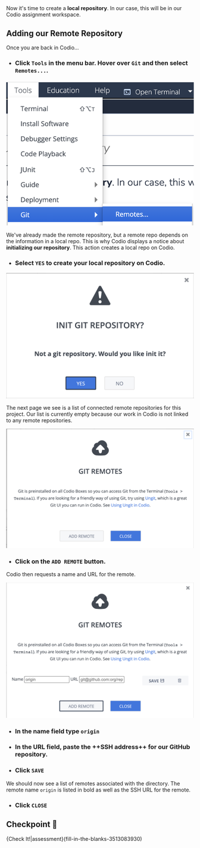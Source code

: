 ##

Now it's time to create a **local repository**. In our case, this will be in our Codio assignment workspace.

## Adding our Remote Repository
Once you are back in Codio... 

- ### Click `Tools` in the menu bar. Hover over `Git` and then select `Remotes...`. 

![.guides/img/tools-remote](.guides/img/tools-remote.png)

We've already made the remote repository, but a remote repo depends on the information in a local repo. This is why Codio displays a notice about **initializing our repository**. This action creates a local repo on Codio. 

- ### Select `YES` to create your local repository on Codio.

![.guides/img/inti-repo](.guides/img/inti-repo.png)

The next page we see is a list of connected remote repositories for this project. Our list is currently empty because our work in Codio is not linked to any remote repositories. 

![.guides/img/add-remote](.guides/img/add-remote.png)

- ### Click on the `ADD REMOTE` button.

Codio then requests a name and URL for the remote. 

![.guides/img/save-remote](.guides/img/save-remote.png)

- ### In the name field type `origin`
- ### In the URL field, paste the ++SSH address++ for our GitHub repository. 
- ### Click `SAVE`

We should now see a list of remotes associated with the directory. The remote name `origin` is listed in bold as well as the SSH URL for the remote. 

- ### Click `CLOSE`


## Checkpoint 🏁

{Check It!|assessment}(fill-in-the-blanks-3513083930)



